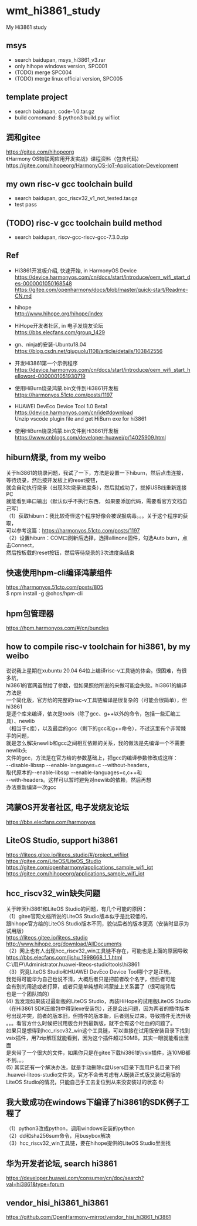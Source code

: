 # wmt_hi3861_study
My Hi3861 study

## msys  
* search baidupan, msys_hi3861_v3.rar  
* only hihope windows version, SPC001  
* (TODO) merge SPC004  
* (TODO) merge linux official version, SPC005    

## template project  
* search baidupan, code-1.0.tar.gz  
* build comomand: $ python3 build.py wifiiot  

## 润和gitee  
https://gitee.com/hihopeorg  
《Harmony OS物联网应用开发实战》课程资料（包含代码）  
https://gitee.com/hihopeorg/HarmonyOS-IoT-Application-Development  


## my own risc-v gcc toolchain build  
* search baidupan, gcc_riscv32_v1_not_tested.tar.gz  
* test pass  

## (TODO) risc-v gcc toolchain build method    
* search baidupan, riscv-gcc-riscv-gcc-7.3.0.zip  

## Ref  
* Hi3861开发板介绍, 快速开始, in HarmonyOS Device    
https://device.harmonyos.com/cn/docs/start/introduce/oem_wifi_start_des-0000001050168548  
https://gitee.com/openharmony/docs/blob/master/quick-start/Readme-CN.md  

* hihope  
http://www.hihope.org/hihope/index  

* HiHope开发者社区, in 电子发烧友论坛    
https://bbs.elecfans.com/group_1429  

* gn、ninja的安装-Ubuntu18.04  
https://blog.csdn.net/qiuguolu1108/article/details/103842556  

* 开发Hi3861第一个示例程序  
https://device.harmonyos.com/cn/docs/start/introduce/oem_wifi_start_helloword-0000001051930719  

* 使用HiBurn烧录鸿蒙.bin文件到Hi3861开发板  
https://harmonyos.51cto.com/posts/1197  

* HUAWEI DevEco Device Tool 1.0 Beta1  
https://device.harmonyos.com/cn/ide#download  
Unzip vscode plugin file and get HiBurn exe for hi3861     

* 使用HiBurn烧录鸿蒙.bin文件到Hi3861开发板  
https://www.cnblogs.com/developer-huawei/p/14025909.html  

## hiburn烧录, from my weibo    
关于hi3861的烧录问题，我试了一下，方法是设置一下hiburn，然后点击连接，  
等待烧录，然后按开发板上的reset按钮，  
就会自动执行烧录（出现3次烧录进度条），然后就成功了，拔掉USB线重新连接PC  
就能看到串口输出（默认似乎不执行东西，  如果要添加代码，需要看官方文档自己写）  
（1）获取hiburn：我比较奇怪这个程序好像会被误报病毒。。。关于这个程序的获取，  
可以参考这篇：https://harmonyos.51cto.com/posts/1197   
（2）设置hiburn：COM口刷新后选择，选择allinone固件，勾选Auto burn，点击Connect，  
然后按板载的reset按钮，然后等待烧录的3次进度条结束  

## 快速使用hpm-cli编译鸿蒙组件   
https://harmonyos.51cto.com/posts/805  
$ npm install -g @ohos/hpm-cli  

## hpm包管理器   
https://hpm.harmonyos.com/#/cn/bundles  

## how to compile risc-v toolchain for hi3861, by my weibo  
说说我上星期在xubuntu 20.04 64位上编译risc-v工具链的体会。很困难，有很多坑，  
hi3861的官网虽然给了参数，但如果照他所说的来做可能会失败。hi3861的编译方法是  
一个简化版，官方给的完整的risc-v工具链编译是很复杂的（可能会很简单），但hi3861  
是逐个库来编译，依次是tools（除了gcc、g++以外的命令，包括一些汇编工具）、newlib  
（相当于c库），以及最后的gcc（剩下的gcc和g++命令），不过这里有个非常棘手的问题，  
就是怎么解决newlib和gcc之间相互依赖的关系，我的做法是先编译一个不需要newlib头  
文件的gcc，方法是在官方给的参数基础上，把gcc的编译参数修改成这样：  
--disable-libssp --enable-languages=c --without-headers，  
取代原本的--enable-libssp --enable-languages=c,c++和  
--with-headers。这样可以暂时避免对newlib的依赖，然后再想  
办法重新编译一次gcc  

## 鸿蒙OS开发者社区, 电子发烧友论坛  
https://bbs.elecfans.com/harmonyos  

## LiteOS Studio, support hi3861  
https://liteos.gitee.io/liteos_studio/#/project_wifiiot  
https://gitee.com/LiteOS/LiteOS_Studio  
https://gitee.com/openharmony/applications_sample_wifi_iot  
https://gitee.com/hihopeorg/applications_sample_wifi_iot  

## hcc_riscv32_win缺失问题  
关于昨天hi3861和LiteOS Studio的问题，有几个可能的原因：  
（1）gitee官网文档所说的LiteOS Studio版本似乎是比较低的，  
跟hihope官方给的LiteOS Studio版本不同，貌似后者的版本更高（安装时显示为试用版）  
https://liteos.gitee.io/liteos_studio  
http://www.hihope.org/download/AllDocuments  
（2）网上也有人出现hcc_riscv32_win工具链不存在，可能也是上面的原因导致  
https://bbs.elecfans.com/jishu_1998668_1_1.html  
C:\用户\Administrator\.huawei-liteos-studio\tools\hi3861  
（3）究竟LiteOS Studio和HUAWEI DevEco Device Tool哪个才是正统，  
我觉得可能华为自己也说不清，大概后者只是把前者改个名字，但后者可能  
会有别的用途或者打算，或者只是单纯想和鸿蒙扯上关系罢了（很可能背后  
也是一个团队搞的）  
(4) 我发现如果装过最新版的LiteOS Studio，再装HiHope的试用版LiteOS Studio  
（在Hi3861 SDK压缩包中得到exe安装包），还是会出问题，因为两者的插件版本  
号出现冲突，前者的版本旧，但插件的版本新，后者则反过来。导致插件无法升级  
。。。看官方什么时候把试用版合并到最新版，就不会有这个吐血的问题了。  
如果只是想得到hcc_riscv32_win这个工具链，可以直接在试用版安装目录下找到  
vsix插件，用7zip解压就能看到，因为这个插件超过50MB，其实一眼就能看出里面  
是夹带了一个很大的文件，如果你只是在gitee下载hi3861的vsix插件，连10MB都  
不到。。。  
(5) 其实还有一个解决办法，就是手动删除c盘Users目录下面用户名目录下的  
.huawei-liteos-studio文件夹，官方不会去考虑有人既装正式版又装试用版的  
LiteOS Studio的情况，只能自己手工去复位到从来没安装过的状态  6）

## 我大致成功在windows下编译了hi3861的SDK例子工程了  
（1）python3改成python，调用windows安装的python  
（2）dd和sha256sum命令，用busybox解决  
（3）hcc_riscv32_win工具链，要在hihope提供的LiteOS Studio里面找  

## 华为开发者论坛, search hi3861    
https://developer.huawei.com/consumer/cn/doc/search?val=hi3861&type=forum  

## vendor_hisi_hi3861_hi3861  
https://github.com/OpenHarmony-mirror/vendor_hisi_hi3861_hi3861  
